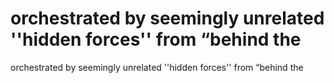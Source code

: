 # orchestrated by seemingly unrelated ''hidden forces'' from “behind the

orchestrated by seemingly unrelated ''hidden forces'' from “behind the